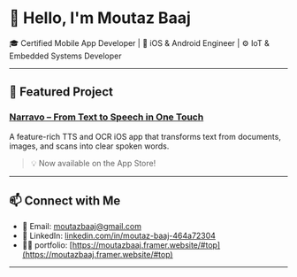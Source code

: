 # 👋 Hello, I'm Moutaz Baaj

🎓 Certified Mobile App Developer | 📱 iOS & Android Engineer | ⚙️ IoT & Embedded Systems Developer


---


## 📱 Featured Project

### [Narravo – From Text to Speech in One Touch](https://apps.apple.com/de/app/narravo/id6742332734)
A feature-rich TTS and OCR iOS app that transforms text from documents, images, and scans into clear spoken words.
> 💡 Now available on the App Store!

---


## 📫 Connect with Me

<!---
<table align="right">
  <tr>
    <td>
      <img width="250em" src="https://github-readme-stats-brewdihq.vercel.app/api?username=Moutazbaaj&theme=codeSTACKr&bg_color=0C1117&count_private=true&show_icons=true&hide_border=true&include_all_commits=true&text_bold=false" />
    </td>
    <td>
      <img width="250em" src="https://github-readme-stats.vercel.app/api/top-langs/?username=Moutazbaaj&theme=codeSTACKr&layout=compact&hide_border=true&bg_color=0C1117&card_width=350&langs_count=9&cache_seconds=7200&count_private=true" />
    </td>
  </tr>
</table>
--->
- 📧 Email: [moutazbaaj@gmail.com](mailto:moutazbaaj@gmail.com)  
- 💼 LinkedIn: [linkedin.com/in/moutaz-baaj-464a72304](https://linkedin.com/in/moutaz-baaj-464a72304)  
- 🧑‍💻 portfolio: [https://moutazbaaj.framer.website/#top](https://moutazbaaj.framer.website/#top)


  
---
<!---
Moutazbaaj/Moutazbaaj is a ✨ special ✨ repository because its `README.md` (this file) appears on your GitHub profile.
--->


